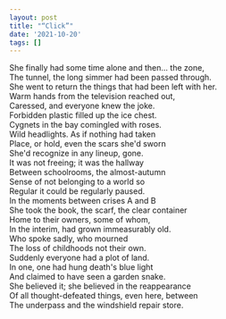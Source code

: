 ```yaml
---
layout: post
title: "“Click”"
date: '2021-10-20'
tags: []
---
```

She finally had some time alone and then... the zone,<br>
The tunnel, the long simmer had been passed through.<br>
She went to return the things that had been left with her. <br>
Warm hands from the television reached out,<br>
Caressed, and everyone knew the joke. <br>
Forbidden plastic filled up the ice chest. <br>
Cygnets in the bay comingled with roses.<br>
Wild headlights. As if nothing had taken<br>
Place, or hold, even the scars she'd sworn<br>
She'd recognize in any lineup, gone.<br>
It was not freeing; it was the hallway<br>
Between schoolrooms, the almost-autumn<br>
Sense of not belonging to a world so<br>
Regular it could be regularly paused.<br>
In the moments between crises A and B<br>
She took the book, the scarf, the clear container<br>
Home to their owners, some of whom,<br>
In the interim, had grown immeasurably old.<br>
Who spoke sadly, who mourned<br>
The loss of childhoods not their own.<br>
Suddenly everyone had a plot of land.<br>
In one, one had hung death's blue light<br>
And claimed to have seen a garden snake.<br>
She believed it; she believed in the reappearance<br>
Of all thought-defeated things, even here, between<br>
The underpass and the windshield repair store.
